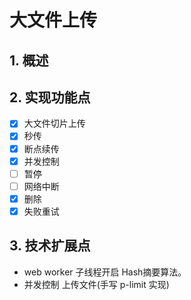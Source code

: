# 大文件上传

## 1. 概述

## 2. 实现功能点

- [x] 大文件切片上传
- [x] 秒传
- [x] 断点续传
- [x] 并发控制
- [ ] 暂停
- [ ] 网络中断
- [x] 删除
- [x] 失败重试

## 3. 技术扩展点

- web worker 子线程开启 Hash摘要算法。
- 并发控制 上传文件(手写 p-limit 实现)